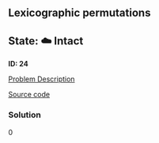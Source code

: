 ## Lexicographic permutations

## State: :cloud: **Intact**

**ID: 24**

[Problem Description](https://projecteuler.net/problem=24)

[Source code](main.cpp)

### Solution
0